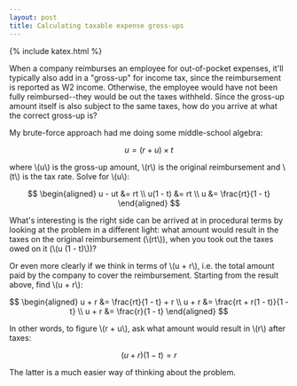 ```yaml
---
layout: post
title: Calculating taxable expense gross-ups
---
```


{% include katex.html %}

When a company reimburses an employee for out-of-pocket expenses, it'll typically also add in a
"gross-up" for income tax, since the reimbursement is reported as W2 income. Otherwise, the employee
would have not been fully reimbursed--they would be out the taxes withheld. Since the gross-up
amount itself is also subject to the same taxes, how do you arrive at what the correct gross-up is?

My brute-force approach had me doing some middle-school algebra:

$$ u = (r + u) \times t $$

where \\(u\\) is the gross-up amount, \\(r\\) is the original reimbursement and \\(t\\) is the tax
rate. Solve for \\(u\\):

$$
\begin{aligned}
    u - ut &= rt \\
    u(1 - t) &= rt \\
    u &= \frac{rt}{1 - t}
\end{aligned}
$$

What's interesting is the right side can be arrived at in procedural terms by looking at the problem
in a different light: what amount would result in the taxes on the original reimbursement
(\\(rt\\)), when you took out the taxes owed on it (\\(u (1 - t)\\))?

Or even more clearly if we think in terms of \\(u + r\\), i.e. the total amount paid by the company
to cover the reimbursement. Starting from the result above, find \\(u + r\\):

$$
\begin{aligned}
    u + r &= \frac{rt}{1 - t} + r \\
    u + r &= \frac{rt + r(1 - t)}{1 - t} \\
    u + r &= \frac{r}{1 - t}
\end{aligned}
$$

In other words, to figure \\(r + u\\), ask what amount would result in \\(r\\) after taxes:

$$ (u + r)(1 - t) = r $$

The latter is a much easier way of thinking about the problem.
